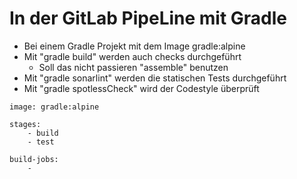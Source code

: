 # In der GitLab PipeLine mit Gradle
- Bei einem Gradle Projekt mit dem Image gradle:alpine
- Mit "gradle build" werden auch checks durchgeführt
	- Soll das nicht passieren "assemble" benutzen
- Mit "gradle sonarlint" werden die statischen Tests durchgeführt
- Mit "gradle spotlessCheck" wird der Codestyle überprüft

``` docker
image: gradle:alpine

stages:
	- build
	- test

build-jobs:
	- 
```
